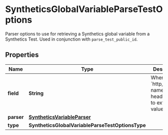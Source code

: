 

# SyntheticsGlobalVariableParseTestOptions

Parser options to use for retrieving a Synthetics global variable from a Synthetics Test. Used in conjunction with `parse_test_public_id`.
## Properties

Name | Type | Description | Notes
------------ | ------------- | ------------- | -------------
**field** | **String** | When type is &#x60;http_header&#x60;, name of the header to use to extract the value. |  [optional]
**parser** | [**SyntheticsVariableParser**](SyntheticsVariableParser.md) |  | 
**type** | **SyntheticsGlobalVariableParseTestOptionsType** |  | 



